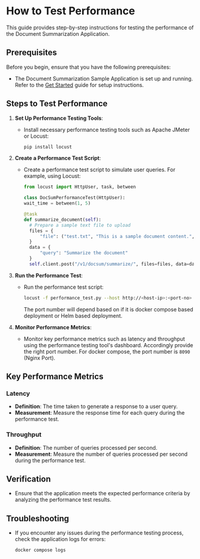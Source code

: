 # How to Test Performance

This guide provides step-by-step instructions for testing the performance of the Document Summarization Application.

## Prerequisites

Before you begin, ensure that you have the following prerequisites:
- The Document Summarization Sample Application is set up and running. Refer to the [Get Started](./get-started.md) guide for setup instructions.

## Steps to Test Performance

1. **Set Up Performance Testing Tools**:
    - Install necessary performance testing tools such as Apache JMeter or Locust:
      ```bash
      pip install locust
      ```

2. **Create a Performance Test Script**:
    - Create a performance test script to simulate user queries. For example, using Locust:
      ```python
      from locust import HttpUser, task, between

      class DocSumPerformanceTest(HttpUser):
      wait_time = between(1, 5)

      @task
      def summarize_document(self):
        # Prepare a sample text file to upload
        files = {
            "file": ("test.txt", "This is a sample document content.", "text/plain")
        }
        data = {
            "query": "Summarize the document"
        }
        self.client.post("/v1/docsum/summarize/", files=files, data=data)
      ```

3. **Run the Performance Test**:
    - Run the performance test script:
      ```bash
      locust -f performance_test.py --host http://<host-ip>:<port-no>
      ```
      The port number will depend based on if it is docker compose based deployment or Helm based deployment.

4. **Monitor Performance Metrics**:
    - Monitor key performance metrics such as latency and throughput using the performance testing tool's dashboard. Accordingly provide the right port number. For docker compose, the port number is `8090` (Nginx Port).

## Key Performance Metrics

### Latency

- **Definition**: The time taken to generate a response to a user query.
- **Measurement**: Measure the response time for each query during the performance test.

### Throughput

- **Definition**: The number of queries processed per second.
- **Measurement**: Measure the number of queries processed per second during the performance test.

## Verification

- Ensure that the application meets the expected performance criteria by analyzing the performance test results.

## Troubleshooting

- If you encounter any issues during the performance testing process, check the application logs for errors:
  ```bash
  docker compose logs
  ```

